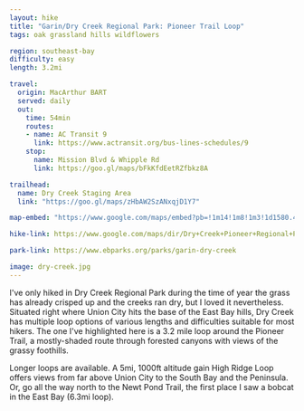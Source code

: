 ```yaml
---
layout: hike
title: "Garin/Dry Creek Regional Park: Pioneer Trail Loop"
tags: oak grassland hills wildflowers

region: southeast-bay
difficulty: easy
length: 3.2mi

travel:
  origin: MacArthur BART
  served: daily
  out:
    time: 54min
    routes:
    - name: AC Transit 9
      link: https://www.actransit.org/bus-lines-schedules/9
    stop:
      name: Mission Blvd & Whipple Rd
      link: https://goo.gl/maps/bFkKfdEetRZfbkz8A

trailhead:
  name: Dry Creek Staging Area
  link: "https://goo.gl/maps/zHbAW2SzANxqjD1Y7"

map-embed: "https://www.google.com/maps/embed?pb=!1m14!1m8!1m3!1d1580.4127328646891!2d-122.0206486!3d37.6062665!3m2!1i1024!2i768!4f13.1!3m3!1m2!1s0x808f956b24dcd4a5%3A0x12bee43743399afc!2sDry%20Creek%20Staging%20Area!5e0!3m2!1sen!2sus!4v1687410341052!5m2!1sen!2sus"

hike-link: https://www.google.com/maps/dir/Dry+Creek+Pioneer+Regional+Park:+Dry+Creek+Staging+Area/37.6191349,-122.0093216/37.6171913,-122.019004/Dry+Creek+Staging+Area,+May+Road,+Union+City,+CA/@37.615459,-122.0178321,1820m/data=!3m1!1e3!4m16!4m15!1m5!1m1!1s0x808f956b24dcd4a5:0x12bee43743399afc!2m2!1d-122.0178945!2d37.6074311!1m0!1m0!1m5!1m1!1s0x808f956b24dcd4a5:0x12bee43743399afc!2m2!1d-122.0178945!2d37.6074311!3e2

park-link: https://www.ebparks.org/parks/garin-dry-creek

image: dry-creek.jpg
---
```


I've only hiked in Dry Creek Regional Park during the time of year the grass has already crisped up and the creeks ran dry, but I loved it nevertheless. Situated right where Union City hits the base of the East Bay hills, Dry Creek has multiple loop options of various lengths and difficulties suitable for most hikers. The one I've highlighted here is a 3.2 mile loop around the Pioneer Trail, a mostly-shaded route through forested canyons with views of the grassy foothills.

Longer loops are available. A 5mi, 1000ft altitude gain High Ridge Loop offers views from far above Union City to the South Bay and the Peninsula. Or, go all the way north to the Newt Pond Trail, the first place I saw a bobcat in the East Bay (6.3mi loop).
